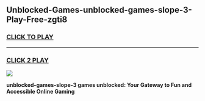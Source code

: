 
## Unblocked-Games-unblocked-games-slope-3-Play-Free-zgti8
<h3>
<a href="https://premium76.site?title=unblocked-games-slope-3&ref=18A1">CLICK TO PLAY</a></h3>
<hr>

<h3>
<a href="https://premium76.site?title=unblocked-games-slope-3&ref=18A1">CLICK 2 PLAY</a>
  
</h3>

<a href="https://premium76.site?title=unblocked-games-slope-3&ref=18A1"><img src="https://clearcache.store/games.png"></a>


**unblocked-games-slope-3 games unblocked: Your Gateway to Fun and Accessible Online Gaming**
